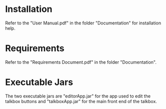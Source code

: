 # Installation

Refer to the "User Manual.pdf" in the folder "Documentation" for installation help.

# Requirements

Refer to the "Requirements Document.pdf" in the folder "Documentation".

# Executable Jars

The two executable jars are "editorApp.jar" for the app used to edit the talkbox buttons and "talkboxApp.jar" for the main front end of the talkbox.

